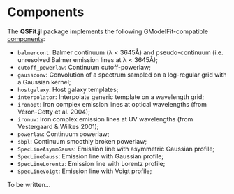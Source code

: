 
# Components

The **QSFit.jl** package implements the following GModelFit-compatible [components](https://gcalderone.github.io/GModelFit.jl/concepts/):

- `balmercont`: Balmer continuum (λ < 3645Å) and pseudo-continuum (i.e. unresolved Balmer emission lines at λ < 3645Å);
- `cutoff_powerlaw`: Continuum cutoff-powerlaw;
- `gaussconv`: Convolution of a spectrum sampled on a log-regular grid with a Gaussian kernel;
- `hostgalaxy`: Host galaxy templates;
- `interpolator`: Interpolate generic template on a wavelength grid;
- `ironopt`: Iron complex emission lines at optical wavelengths (from Véron-Cetty et al. 2004);
- `ironuv`: Iron complex emission lines at UV wavelengths (from Vestergaard & Wilkes 2001);
- `powerlaw`: Continuum powerlaw;
- `sbpl`: Continuum smoothly broken powerlaw;
- `SpecLineAsymmGauss`: Emission line with asymmetric Gaussian profile;
- `SpecLineGauss`: Emission line with Gaussian profile;
- `SpecLineLorentz`: Emission line with Lorentz profile;
- `SpecLineVoigt`: Emission line with Voigt profile;

To be written...
